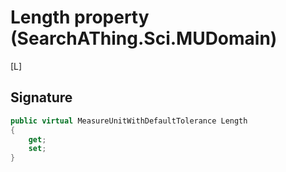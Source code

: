 # Length property (SearchAThing.Sci.MUDomain)
[L]

## Signature
```csharp
public virtual MeasureUnitWithDefaultTolerance Length
{
    get;
    set;
}
```
